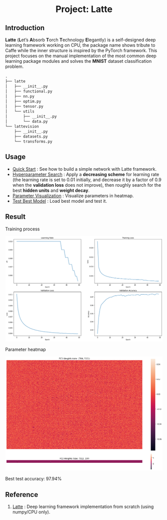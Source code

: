 <h1 align = "center">Project: Latte</h1>

## Introduction

**Latte** (**L**et’s **A**bsorb **T**orch **T**echnology **E**legantly) is a self-designed deep learning framework working on CPU, the package name shows tribute to Caffe while the inner structure is inspired by the PyTorch framework. This project focuses on the manual implementation of the most common deep learning package modules and solves the **MNIST** dataset classification problem.

```
.
├── latte
│   ├── __init__.py
│   ├── functional.py
│   ├── nn.py
│   ├── optim.py
│   ├── tensor.py
│   └── utils
│       ├── __init__.py
│       └── data.py
└── lattevision
    ├── __init__.py
    ├── datasets.py
    └── transforms.py
```

## Usage

- [Quick Start](./code/quick_start.ipynb) : See how to build a simple network with Latte framework.
- [Hyperparameter Search](./code/hyperparam_search.ipynb) : Apply a **decreasing scheme** for learning rate (the learning rate is set to 0.01 initially, and decrease it by a factor of 0.9 when the **validation loss** does not improve), then roughly search for the best **hidden units** and **weight decay**.
- [Parameter Visualization](./code/parameter_vis.ipynb) : Visualize parameters in heatmap.
- [Test Best Model](./code/test_best_model.ipynb) : Load best model and test it.

## Result

Training process

<img src="https://raw.githubusercontent.com/Tequila-Sunrise/Image-Hosting/main/FDU-Computer-Vision/train-process.png" alt="Training Process" style="zoom:80%;" />

Parameter heatmap

<img src="https://raw.githubusercontent.com/Tequila-Sunrise/Image-Hosting/main/FDU-Computer-Vision/heatmap-512.png" alt="Heatmap" style="zoom:80%;" />

Best test accuracy: 97.94%

## Reference

1. [Latte](https://github.com/Tequila-Sunrise/Latte) : Deep learning framework implementation from scratch (using numpy/CPU only).
